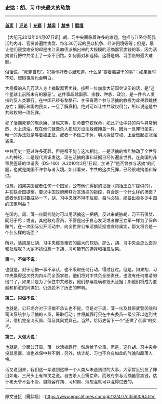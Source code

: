 ### 史达：胡、习 中央最大的软肋

---

#### [首页](../../../..?n3560094) &nbsp;|&nbsp; [评论](../../../../../epoch-comment?n3560094) &nbsp;|&nbsp; [专题](../../../../../epoch-special?n3560094) &nbsp;|&nbsp; [禁闻](../../../../../epoch-news?n3560094) &nbsp;|&nbsp; [禁书](../../../../../books?n3560094) &nbsp;|&nbsp; [翻墙](https://github.com/gfw-breaker/nogfw/blob/master/README.md?n3560094)


<div class="post_content" id="artbody" itemprop="articleBody">
 <!-- article content begin -->
 <p>
  【大纪元2012年04月07日讯】胡、习中央面临着许多的难题，包括与江系你死我活的内斗、官员普遍性贪腐、每年30万起的民众抗争、经济困境等等；但是，最让他们寝食难安的却是由江系血债派搞出来的大规模的活摘器官卖钱的事，因为活摘兽行把中共带上了一条不归路。如何面对和选择，这将是胡、习面临的最大难题。
 </p>
 <p>
  俗话说，“死罪自知”。犯事作奸者心里知道，什么是“提着脑袋干的事”；如果当时不知，起码事后也会明白。
 </p>
 <p>
  大规模的从几万活人身上摘取器官卖钱，按照一位加拿大前国会议员的话，是“这个星球上前所未有的邪恶”。这件事超越国家、宗教、种族、政治，是一件令人发指的反人类罪行。在中国已经有黎磊石、李保春两个参与活摘的教授为此畏罪跳楼身亡；国际和国内民众，一旦了解真相，绝对可以让中共政权倒台，所以说这是中共政权的一项死罪。
 </p>
 <p>
  犯了活摘死罪的周永康、薄熙来等，拚命要夺权保命，如此才让中共的内斗异常剧烈、火上浇油。现在他们就像杀人犯想方设法躲藏掩盖一样，因为一旦罪行坐实，唯一的办法就是等着被正法，或者一不做二不休，明火执仗夺权、上台做起衣冠强盗来。
 </p>
 <p>
  中共历史上犯过许多死罪，但是都不能与这次相比。一是活摘的惨烈触动了全世界人的神经，二是现代资讯发达，现在活摘的事和证据已经传遍全世界。连美国的非移民签证的申请表（DS-160）从2010年3月1日起，加进了“是否曾参与活摘”的问题，也就是美国不许参与者入境。如此看来，中共的这次死罪，已经很难掩盖和躲过。
 </p>
 <p>
  设想，如果美国或者任何一个国家，公布他们得到的证据（包括王立军提供的），并在联合国提案，要求中国政府解释对其活摘的指控，将会是一个什么样的场面？或者他们只要威胁一下，胡、习中央就不得不屈服，每斗必输，那要出卖多少中国的国家利益？
 </p>
 <p>
  在国内，周、薄一伙同样随时可以用活摘这一把柄，反过来威胁胡、习玉石俱焚、同归于尽；或者，其他政府官员，不管是出于良心发现或者像王立军一样为了保命赌气，在一次国际公开活动中，向全世界公布活摘证据或宣称属实，那又将会是一个什么样的场面？
 </p>
 <p>
  所以，活摘是让胡、习中央寝食难安的最大的软肋。那么，胡、习中央会怎么面对和处理呢？大家不妨设想一下胡、习可能有的选择和相应后果。
 </p>
 <p>
  <b>
   第一，不做不说：
  </b>
 </p>
 <p>
  也就是，对于活摘一事不承认，也不采取任何行动，得过且过。但是，如果胡、习中央赢得这次党内内斗而全面掌权，他们将对中共负全部责任，也没有任何推诿的借口了。如果只是为了保住中共政权，他们参与隐瞒和毁灭证据；那他们将成为匿藏和销赃的同谋犯，仍逃脱不了历史的审判。
 </p>
 <p>
  <b>
   第二，只做不说：
  </b>
 </p>
 <p>
  也就是，公开场合对于活摘不承认也不提。但是对于周、薄一伙及其原武警医院和司法系统参与活摘的人员，采取行动；并将其罪行只在中央委员一级公开以达到共识，借机完全消灭周、薄及其同党异己。当然，给历史留下一个“还做了点事”的交代。
 </p>
 <p>
  <b>
   第三，大做大说：
  </b>
 </p>
 <p>
  也就是，全面公开周、薄一伙活摘罪行，然后给予公审。但是，这样胡、习中央会投鼠忌器，谁也难保中共不倒；另外，估计胡、习也不会有如此的气魄和磊落人格。
 </p>
 <p>
  话又说回来，我们这一辈遇到这样一个人类从未遇到过的大事，大家暂且别忘了神目如电、三尺头上有神灵之说。自古杀人且需偿命，而政府参与活摘器官卖钱，估计老天爷不会不管，岂能容许胡、习和周、薄想混就可以混得过去的。
 </p>
 <!-- article content end -->
 <div id="below_article_ad">
 </div>
</div>


---

原文链接（需翻墙）：https://www.epochtimes.com/gb/12/4/7/n3560094.htm